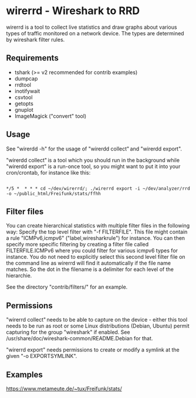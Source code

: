 # wirerrd - Wireshark to RRD

wirerrd is a tool to collect live statistics and draw graphs about
various types of traffic monitored on a network device. The types
are determined by wireshark filter rules.

## Requirements

* tshark (>= v2 recommended for contrib examples)
* dumpcap
* rrdtool
* inotifywait
* csvtool
* getopts
* gnuplot
* ImageMagick ("convert" tool)

## Usage

See "wirerdd -h" for the usage of "wirerdd collect" and "wirerdd export".

"wirerdd collect" is a tool which you should run in the background while
"wirerdd export" is a run-once tool, so you might want to put it into your
cron/crontab, for instance like this:

<pre><code>
*/5 *  * * * cd ~/dev/wirerrd/; ./wirerrd export -i ~/dev/analyzer/rrd -o ~/public_html/Freifunk/stats/ffhh
</code></pre>

## Filter files

You can create hierarchical statistics with multiple filter files in the 
following way: Specify the top level filter with "-f FILTERFILE". This
file might contain a rule "ICMPv6,icmpv6" ("label,wiresharkrule") for instance.
You can then specify more specific filtering by creating a filter file
called FILTERFILE.ICMPv6 where you could filter for various icmpv6 types
for instance. You do not need to explicitly select this second level
filter file on the command line as wirerrd will find it automatically
if the file name matches. So the dot in the filename is a delimiter for
each level of the hierarchie.

See the directory "contrib/filters/" for an example.

## Permissions

"wirerrd collect" needs to be able to capture on the device - either this
tool needs to be run as root or some Linux distributions (Debian, Ubuntu)
permit capturing for the group "wireshark" if enabled. See
/usr/share/doc/wireshark-common/README.Debian for that.

"wirerrd export" needs permissions to create or modify a symlink at
the given "-o EXPORTSYMLINK".

## Examples

https://www.metameute.de/~tux/Freifunk/stats/
